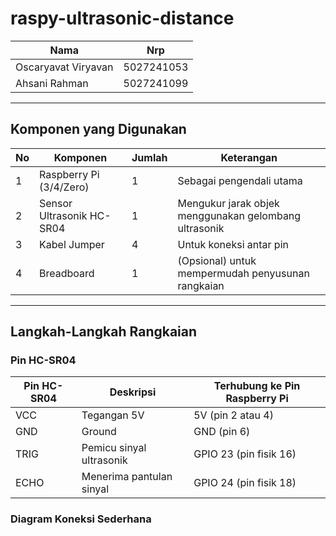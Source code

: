 # raspy-ultrasonic-distance

| Nama                         | Nrp        |
| ---------------------------- | ---------- |
| Oscaryavat Viryavan          | 5027241053 |
| Ahsani Rahman  | 5027241099 |

---

## Komponen yang Digunakan

| No | Komponen | Jumlah | Keterangan |
|----|-----------|---------|------------|
| 1 | Raspberry Pi (3/4/Zero) | 1 | Sebagai pengendali utama |
| 2 | Sensor Ultrasonik HC-SR04 | 1 | Mengukur jarak objek menggunakan gelombang ultrasonik |
| 3 | Kabel Jumper | 4 | Untuk koneksi antar pin |
| 4 | Breadboard | 1 | (Opsional) untuk mempermudah penyusunan rangkaian |

---

## Langkah-Langkah Rangkaian

### Pin HC-SR04
| Pin HC-SR04 | Deskripsi | Terhubung ke Pin Raspberry Pi |
|--------------|------------|-------------------------------|
| VCC | Tegangan 5V | 5V (pin 2 atau 4) |
| GND | Ground | GND (pin 6) |
| TRIG | Pemicu sinyal ultrasonik | GPIO 23 (pin fisik 16) |
| ECHO | Menerima pantulan sinyal | GPIO 24 (pin fisik 18) |

### Diagram Koneksi Sederhana
